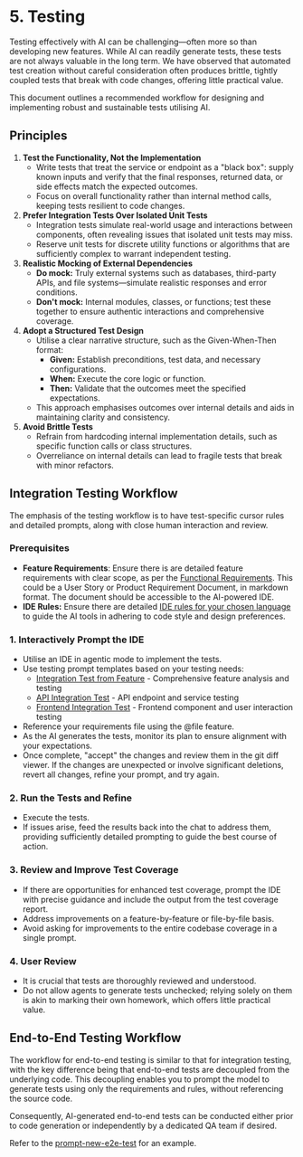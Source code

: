 # 5. Testing

Testing effectively with AI can be challenging—often more so than developing new features. While AI can readily generate tests, these tests are not always valuable in the long term. We have observed that automated test creation without careful consideration often produces brittle, tightly coupled tests that break with code changes, offering little practical value.

This document outlines a recommended workflow for designing and implementing robust and sustainable tests utilising AI.

## Principles

1. **Test the Functionality, Not the Implementation**
    - Write tests that treat the service or endpoint as a "black box": supply known inputs and verify that the final responses, returned data, or side effects match the expected outcomes.  
    - Focus on overall functionality rather than internal method calls, keeping tests resilient to code changes.
2. **Prefer Integration Tests Over Isolated Unit Tests**
    - Integration tests simulate real-world usage and interactions between components, often revealing issues that isolated unit tests may miss.  
    - Reserve unit tests for discrete utility functions or algorithms that are sufficiently complex to warrant independent testing.
3. **Realistic Mocking of External Dependencies**
    - **Do mock:** Truly external systems such as databases, third-party APIs, and file systems—simulate realistic responses and error conditions.  
    - **Don't mock:** Internal modules, classes, or functions; test these together to ensure authentic interactions and comprehensive coverage.
4. **Adopt a Structured Test Design**
    - Utilise a clear narrative structure, such as the Given-When-Then format:
        - **Given:** Establish preconditions, test data, and necessary configurations.
        - **When:** Execute the core logic or function.
        - **Then:** Validate that the outcomes meet the specified expectations.
    - This approach emphasises outcomes over internal details and aids in maintaining clarity and consistency.
5. **Avoid Brittle Tests**
    - Refrain from hardcoding internal implementation details, such as specific function calls or class structures.  
    - Overreliance on internal details can lead to fragile tests that break with minor refactors.

## Integration Testing Workflow

The emphasis of the testing workflow is to have test-specific cursor rules and detailed prompts, along with close human interaction and review. 

### Prerequisites

- **Feature Requirements**: Ensure there is are detailed feature requirements with clear scope, as per the [Functional Requirements](02-functional-requirement.md). This could be a User Story or Product Requirement Document, in markdown format. The document should be accessible to the AI-powered IDE.
- **IDE Rules:** Ensure there are detailed [IDE rules for your chosen language](../../ide-rules/languages/README.md) to guide the AI tools in adhering to code style and design preferences.

### 1. Interactively Prompt the IDE

- Utilise an IDE in agentic mode to implement the tests.
- Use testing prompt templates based on your testing needs:
    - [Integration Test from Feature](../../prompt-library/development/prompt-new-integration-test-from-feature.md) - Comprehensive feature analysis and testing
    - [API Integration Test](../../prompt-library/development/prompt-new-api-integration-test.md) - API endpoint and service testing
    - [Frontend Integration Test](../../prompt-library/development/prompt-new-frontend-integration-test.md) - Frontend component and user interaction testing
- Reference your requirements file using the @file feature.
- As the AI generates the tests, monitor its plan to ensure alignment with your expectations.
- Once complete, "accept" the changes and review them in the git diff viewer. If the changes are unexpected or involve significant deletions, revert all changes, refine your prompt, and try again.

### 2. Run the Tests and Refine  

- Execute the tests.
- If issues arise, feed the results back into the chat to address them, providing sufficiently detailed prompting to guide the best course of action.

### 3. Review and Improve Test Coverage  

- If there are opportunities for enhanced test coverage, prompt the IDE with precise guidance and include the output from the test coverage report.
- Address improvements on a feature-by-feature or file-by-file basis.
- Avoid asking for improvements to the entire codebase coverage in a single prompt.

### 4. User Review  

- It is crucial that tests are thoroughly reviewed and understood.  
- Do not allow agents to generate tests unchecked; relying solely on them is akin to marking their own homework, which offers little practical value.

## End-to-End Testing Workflow

The workflow for end-to-end testing is similar to that for integration testing, with the key difference being that end-to-end tests are decoupled from the underlying code. This decoupling enables you to prompt the model to generate tests using only the requirements and rules, without referencing the source code.

Consequently, AI-generated end-to-end tests can be conducted either prior to code generation or independently by a dedicated QA team if desired.

Refer to the [prompt-new-e2e-test](../../prompt-library/development/prompt-new-e2e-test.md) for an example. 